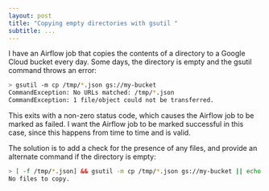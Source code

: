 ```yaml
---
layout: post
title: "Copying empty directories with gsutil "
subtitle: ...
---
```


I have an Airflow job that copies the contents of a directory to a Google Cloud bucket every day. Some days, the directory is empty and the gsutil command throws an error:

```bash
> gsutil -m cp /tmp/*.json gs://my-bucket
CommandException: No URLs matched: /tmp/*.json
CommandException: 1 file/object could not be transferred.
```

This exits with a non-zero status code, which causes the Airflow job to be marked as failed. I want the Airflow job to be marked successful in this case, since this happens from time to time and is valid.

The solution is to add a check for the presence of any files, and provide an alternate command if the directory is empty:

```bash
> [ -f /tmp/*.json] && gsutil -m cp /tmp/*.json gs://my-bucket || echo 'No files to copy.'
No files to copy.
```

